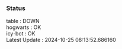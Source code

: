 ### Status


table : DOWN  
hogwarts : OK  
icy-bot : OK  
Latest Update : 2024-10-25 08:13:52.686160
